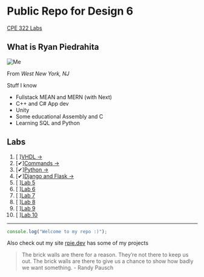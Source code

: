 # Public Repo for Design 6 

[CPE 322 Labs](https://github.com/kevinwlu/iot/tree/master)

## What is Ryan Piedrahita 
![Me](https://github.com/redassser/Design-6/assets/40395425/347465c0-6e18-4573-ae96-ad4dee21079a) 

From *West New York, NJ*

Stuff I know
- Fullstack MEAN and MERN (with Next)
- C++ and C# App dev
- Unity
- Some educational Assembly and C
- Learning SQL and Python


## Labs 
1.  [ ][VHDL ->](Labs/Lab1/)
2.  [✔][Commands ->](Labs/Lab2)
3.  [✔][Python ->](Labs/Lab3)
4.  [✔][Django and Flask ->](Labs/Lab4)
5.  [ ][Lab 5](Labs/Lab5)
6.  [ ][Lab 6](Labs/Lab6)
7.  [ ][Lab 7](Labs/Lab7)
8.  [ ][Lab 8](Labs/Lab8)
9.  [ ][Lab 9](Labs/Lab9)
10. [ ][Lab 10](Labs/Lab10)

<hr>

```JavaScript
console.log("Welcome to my repo :)");
```
Also check out my site [rpie.dev](https://rpie.dev) has some of my projects

> The brick walls are there for a reason. They’re not there to keep us out. The brick walls are there to give us a chance to show how badly we want something.
> \- Randy Pausch
